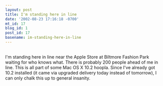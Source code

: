 ```yaml
---
layout: post
title: I'm standing here in line
date: '2002-08-23 17:16:18 -0700'
mt_id: 17
blog_id: 1
post_id: 17
basename: im-standing-here-in-line
---
```

<br />I'm standing here in line near the Apple Store at Biltmore Fashion Park waiting for who knows what. There is probably 200 people ahead of me in line. This is all part of some Mac OS X 10.2 hoopla. Since I've already got 10.2 installed (it came via upgraded delivery today instead of tomorrow), I can only chalk this up to general insanity.<br /><br /><br />
